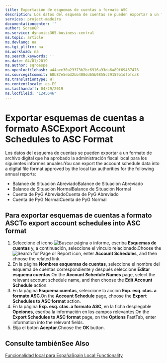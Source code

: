 ```yaml
---
title: Exportación de esquemas de cuentas a formato ASC
description: Los datos del esquema de cuentas se pueden exportar a un formato de archivo digital que ha aprobado la administración fiscal local para algunos informes.
services: project-madeira
documentationcenter: ''
author: SorenGP
ms.service: dynamics365-business-central
ms.topic: article
ms.devlang: na
ms.tgt_pltfrm: na
ms.workload: na
ms.search.keywords: ''
ms.date: 04/01/2019
ms.author: sgroespe
ms.openlocfilehash: a44aee30a23373b2bc6916a93da6a89f69437476
ms.sourcegitcommit: 60b87e5eb32bb408dd65b9855c29159b1dfbfca8
ms.translationtype: HT
ms.contentlocale: es-ES
ms.lasthandoff: 04/29/2019
ms.locfileid: "1245646"
---
```

# <a name="export-account-schedules-to-asc-format"></a><span data-ttu-id="992bf-103">Exportar esquemas de cuentas a formato ASC</span><span class="sxs-lookup"><span data-stu-id="992bf-103">Export Account Schedules to ASC Format</span></span>
<span data-ttu-id="992bf-104">Los datos del esquema de cuentas se pueden exportar a un formato de archivo digital que ha aprobado la administración fiscal local para los siguientes informes anuales:</span><span class="sxs-lookup"><span data-stu-id="992bf-104">You can export the account schedule data into a digital file format approved by the local tax authorities for the following annual reports:</span></span>  

- <span data-ttu-id="992bf-105">Balance de Situación Abreviado</span><span class="sxs-lookup"><span data-stu-id="992bf-105">Balance de Situación Abreviado</span></span>  
- <span data-ttu-id="992bf-106">Balance de Situación Normal</span><span class="sxs-lookup"><span data-stu-id="992bf-106">Balance de Situación Normal</span></span>  
- <span data-ttu-id="992bf-107">Cuenta de PyG Abreviado</span><span class="sxs-lookup"><span data-stu-id="992bf-107">Cuenta de PyG Abreviado</span></span>  
- <span data-ttu-id="992bf-108">Cuenta de PyG Normal</span><span class="sxs-lookup"><span data-stu-id="992bf-108">Cuenta de PyG Normal</span></span>  

## <a name="to-export-account-schedules-into-asc-format"></a><span data-ttu-id="992bf-109">Para exportar esquemas de cuentas a formato ASC</span><span class="sxs-lookup"><span data-stu-id="992bf-109">To export account schedules into ASC format</span></span>  

1.  <span data-ttu-id="992bf-110">Seleccione el icono ![Buscar página o informe](../../media/ui-search/search_small.png "icono Buscar página o informe"), escriba **Esquemas de cuentas** y, a continuación, seleccione el vínculo relacionado.</span><span class="sxs-lookup"><span data-stu-id="992bf-110">Choose the ![Search for Page or Report](../../media/ui-search/search_small.png "Search for Page or Report icon") icon, enter **Account Schedules**, and then choose the related link.</span></span>  
2.  <span data-ttu-id="992bf-111">En la página **Nombres esquemas de cuentas**, seleccione el nombre del esquema de cuentas correspondiente y después seleccione **Editar esquema cuentas**.</span><span class="sxs-lookup"><span data-stu-id="992bf-111">On the **Account Schedule Names** page, select the relevant account schedule name, and then choose the **Edit Account Schedule** action.</span></span>  
3.  <span data-ttu-id="992bf-112">En la página **Esquema cuentas**, seleccione la acción **Exp. esq. ctas. a formato ASC**.</span><span class="sxs-lookup"><span data-stu-id="992bf-112">On the **Account Schedule** page, choose the **Export Schedules to ASC format** action.</span></span>  
4.  <span data-ttu-id="992bf-113">En la página **Exp. esq. ctas. a formato ASC**, en la ficha desplegable **Opciones**, escriba la información en los campos relevantes.</span><span class="sxs-lookup"><span data-stu-id="992bf-113">On the **Export Schedules to ASC format** page, on the **Options** FastTab, enter information into the relevant fields.</span></span>  
5.  <span data-ttu-id="992bf-114">Elija el botón **Aceptar**.</span><span class="sxs-lookup"><span data-stu-id="992bf-114">Choose the **OK** button.</span></span>  
  
## <a name="see-also"></a><span data-ttu-id="992bf-115">Consulte también</span><span class="sxs-lookup"><span data-stu-id="992bf-115">See Also</span></span>  
 [<span data-ttu-id="992bf-116">Funcionalidad local para España</span><span class="sxs-lookup"><span data-stu-id="992bf-116">Spain Local Functionality</span></span>](spain-local-functionality.md)
